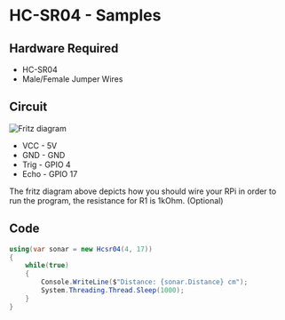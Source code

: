 ﻿# HC-SR04 - Samples

## Hardware Required
* HC-SR04
* Male/Female Jumper Wires

## Circuit
![Fritz diagram](raspberry_hc-sr04.png)

* VCC - 5V
* GND - GND
* Trig - GPIO 4
* Echo - GPIO 17

The fritz diagram above depicts how you should wire your RPi in order to run the program, the resistance for R1 is 1kOhm. (Optional)

## Code
```C#
using(var sonar = new Hcsr04(4, 17))
{
    while(true)
    {
        Console.WriteLine($"Distance: {sonar.Distance} cm");
        System.Threading.Thread.Sleep(1000);
    }
}
```